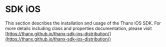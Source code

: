 # SDK iOS

This section describes the installation and usage of the Thanx iOS SDK. For more details including class and properties documentation, please visit [https://thanx.github.io/thanx-sdk-ios-distribution/](https://thanx.github.io/thanx-sdk-ios-distribution/)
